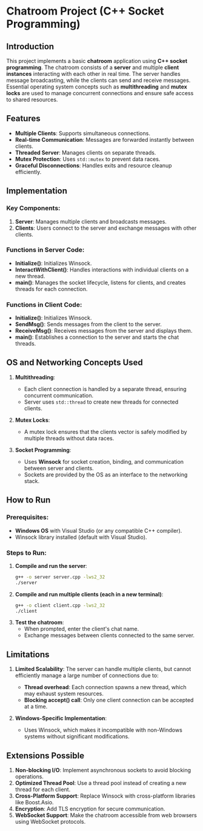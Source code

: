 # Chatroom Project (C++ Socket Programming)

## Introduction
This project implements a basic **chatroom** application using **C++ socket programming**. The chatroom consists of a **server** and multiple **client instances** interacting with each other in real time. The server handles message broadcasting, while the clients can send and receive messages. Essential operating system concepts such as **multithreading** and **mutex locks** are used to manage concurrent connections and ensure safe access to shared resources.

## Features
- **Multiple Clients**: Supports simultaneous connections.
- **Real-time Communication**: Messages are forwarded instantly between clients.
- **Threaded Server**: Manages clients on separate threads.
- **Mutex Protection**: Uses `std::mutex` to prevent data races.
- **Graceful Disconnections**: Handles exits and resource cleanup efficiently.

## Implementation
### Key Components:
1. **Server**: Manages multiple clients and broadcasts messages.
2. **Clients**: Users connect to the server and exchange messages with other clients.

### Functions in Server Code:
- **Initialize()**: Initializes Winsock.
- **InteractWithClient()**: Handles interactions with individual clients on a new thread.
- **main()**: Manages the socket lifecycle, listens for clients, and creates threads for each connection.

### Functions in Client Code:
- **Initialize()**: Initializes Winsock.
- **SendMsg()**: Sends messages from the client to the server.
- **ReceiveMsg()**: Receives messages from the server and displays them.
- **main()**: Establishes a connection to the server and starts the chat threads.



## OS and Networking Concepts Used
1. **Multithreading**:  
   - Each client connection is handled by a separate thread, ensuring concurrent communication.  
   - Server uses `std::thread` to create new threads for connected clients.

2. **Mutex Locks**:  
   - A mutex lock ensures that the clients vector is safely modified by multiple threads without data races.

3. **Socket Programming**:  
   - Uses **Winsock** for socket creation, binding, and communication between server and clients.
   - Sockets are provided by the OS as an interface to the networking stack.

## How to Run
### Prerequisites:
- **Windows OS** with Visual Studio (or any compatible C++ compiler).
- Winsock library installed (default with Visual Studio).

### Steps to Run:
1. **Compile and run the server**:
   ```bash
   g++ -o server server.cpp -lws2_32
   ./server
2. **Compile and run multiple clients (each in a new terminal)**:
   ```bash
   g++ -o client client.cpp -lws2_32
   ./client
3. **Test the chatroom**:
   - When prompted, enter the client's chat name.
   - Exchange messages between clients connected to the same server.



## Limitations

1. **Limited Scalability**: The server can handle multiple clients, but cannot efficiently manage a large number of connections due to:
   - **Thread overhead**: Each connection spawns a new thread, which may exhaust system resources.
   - **Blocking accept() call**: Only one client connection can be accepted at a time.

2. **Windows-Specific Implementation**:
   - Uses Winsock, which makes it incompatible with non-Windows systems without significant modifications.

## Extensions Possible
1. **Non-blocking I/O**: Implement asynchronous sockets to avoid blocking operations.
2. **Optimized Thread Pool**: Use a thread pool instead of creating a new thread for each client.
3. **Cross-Platform Support**: Replace Winsock with cross-platform libraries like Boost.Asio.
4. **Encryption**: Add TLS encryption for secure communication.
5. **WebSocket Support**: Make the chatroom accessible from web browsers using WebSocket protocols.






